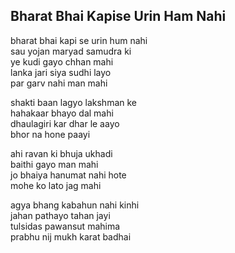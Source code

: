 ## Bharat Bhai Kapise Urin Ham Nahi


bharat bhai kapi se urin hum nahi  
sau yojan maryad samudra ki  
ye kudi gayo chhan mahi  
lanka jari siya sudhi layo  
par garv nahi man mahi

shakti baan lagyo lakshman ke  
hahakaar bhayo dal mahi  
dhaulagiri kar dhar le aayo  
bhor na hone paayi

ahi ravan ki bhuja ukhadi  
baithi gayo man mahi  
jo bhaiya hanumat nahi hote  
mohe ko lato jag mahi

agya bhang kabahun nahi kinhi  
jahan pathayo tahan jayi  
tulsidas pawansut mahima  
prabhu nij mukh karat badhai


